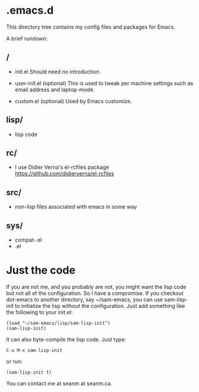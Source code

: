 # .emacs.d

This directory tree contains my config files and packages for Emacs.

A brief rundown:

## /
  * init.el
    Should need no introduction.

  * user-init.el (optional)
    This is used to tweak per machine settings such as email address
    and laptop-mode.

  * custom.el (optional)
    Used by Emacs customize.

## lisp/
  * lisp code

## rc/
  * I use Didier Verna's el-rcfiles package
    https://github.com/didierverna/el-rcfiles

## src/
  * non-lisp files associated with emacs in some way

## sys/
  * compat-<emacs major version>.el
  * <system-type>.el

# Just the code

If you are not me, and you probably are not, you might want the lisp
code but not all of the configuration. So I have a compromise. If you
checkout dot-emacs to another directory, say ~/sam-emacs, you can use
sam-lisp-init to initialize the lisp without the configuration. Just
add something like the following to your init.el:

    (load "~/sam-emacs/lisp/sam-lisp-init")
    (sam-lisp-init)

It can also byte-compile the lisp code. Just type:

    C-u M-x sam-lisp-init

or run:

    (sam-lisp-init t)


You can contact me at seanm at seanm.ca.
